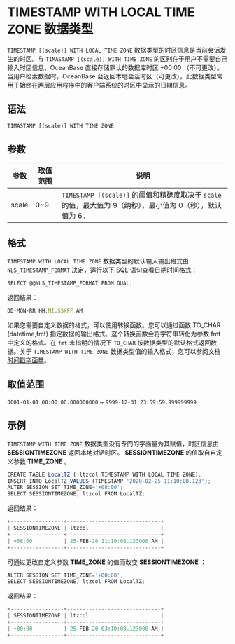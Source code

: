 TIMESTAMP WITH LOCAL TIME ZONE 数据类型 
========================================================



`TIMESTAMP [(scale)] WITH LOCAL TIME ZONE` 数据类型的时区信息是当前会话发生的时区。与 `TIMASTAMP [(scale)] WITH TIME ZONE` 的区别在于用户不需要自己输入时区信息，OceanBase 直接存储默认的数据库时区 +00:00 （不可更改）。当用户检索数据时，OceanBase 会返回本地会话时区（可更改）。此数据类型常用于始终在两层应用程序中的客户端系统的时区中显示的日期信息。

语法 
--------------

```javascript
TIMASTAMP [(scale)] WITH TIME ZONE
```



参数 
--------------



|  参数   | 取值范围 |                                    说明                                    |
|-------|------|--------------------------------------------------------------------------|
| scale | 0\~9 | `TIMESTAMP [(scale)]` 的阈值和精确度取决于 `scale` 的值，最大值为 9（纳秒），最小值为 0（秒），默认值为 6。 |



格式 
--------------

`TIMESTAMP WITH LOCAL TIME ZONE` 数据类型的默认输入输出格式由 `NLS_TIMESTAMP_FORMAT` 决定，运行以下 SQL 语句查看日期时间格式：

```javascript
SELECT @@NLS_TIMESTAMP_FORMAT FROM DUAL;
```



返回结果：

```javascript
DD-MON-RR HH.MI.SSXFF AM
```



如果您需要自定义数据的格式，可以使用转换函数。您可以通过函数 TO_CHAR (datetime,fmt) 指定数据的输出格式。这个转换函数会将字符串转化为参数 fmt 中定义的格式。在 `fmt` 未指明的情况下 `TO_CHAR` 按数据类型的默认格式返回数据。关于 `TIMESTAMP WITH TIME ZONE` 数据类型值的输入格式，您可以参阅文档 [时间戳字面量](/docs-cn/11.sql-reference-oracle-mode/3.basic-elements-1/3.literal-1/4.date-and-time-literal/2.timestamp-literal/)。

取值范围 
----------------

`0001-01-01 00:00:00.000000000` \~ `9999-12-31 23:59:59.999999999`

示例 
--------------

`TIMESTAMP WITH TIME ZONE` 数据类型没有专门的字面量为其赋值，时区信息由 **SESSIONTIMEZONE** 返回本地对话时区。 **SESSIONTIMEZONE** 的值取自自定义参数 **TIME_ZONE** 。

```javascript
CREATE TABLE LocalTZ ( ltzcol TIMESTAMP WITH LOCAL TIME ZONE);
INSERT INTO LocalTZ VALUES (TIMESTAMP '2020-02-25 11:10:08.123');
ALTER SESSION SET TIME_ZONE='+08:00';
SELECT SESSIONTIMEZONE, ltzcol FROM LocalTZ;
```



返回结果：

```javascript
+-----------------+------------------------------+
| SESSIONTIMEZONE | ltzcol                       |
+-----------------+------------------------------+
| +08:00          | 25-FEB-20 11:10:08.123000 AM |
+-----------------+------------------------------+
```



可通过更改自定义参数 **TIME_ZONE** 的值而改变 **SESSIONTIMEZONE** ：

```javascript
ALTER SESSION SET TIME_ZONE='+00:00';
SELECT SESSIONTIMEZONE, ltzcol FROM LocalTZ;
```



返回结果：

```javascript
+-----------------+------------------------------+
| SESSIONTIMEZONE | ltzcol                       |
+-----------------+------------------------------+
| +00:00          | 25-FEB-20 03:10:08.123000 AM |
+-----------------+------------------------------+
```


